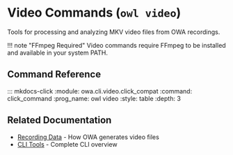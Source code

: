 # Video Commands (`owl video`)

Tools for processing and analyzing MKV video files from OWA recordings.

!!! note "FFmpeg Required"
    Video commands require FFmpeg to be installed and available in your system PATH.

## Command Reference

::: mkdocs-click
    :module: owa.cli.video.click_compat
    :command: click_command
    :prog_name: owl video
    :style: table
    :depth: 3

## Related Documentation

- [Recording Data](../data/getting-started/recording-data.md) - How OWA generates video files
- [CLI Tools](index.md) - Complete CLI overview
